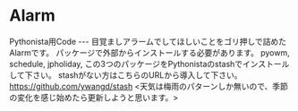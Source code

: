# Alarm
Pythonista用Code --- 
目覚ましアラームでしてほしいことをゴリ押しで詰めたAlarmです。
パッケージで外部からインストールする必要があります。
pyowm,
schedule, 
jpholiday,
この3つのパッケージをPythonistaのstashでインストールして下さい。
stashがない方はこちらのURLから導入して下さい。
https://github.com/ywangd/stash
<天気は梅雨のパターンしか無いので、季節の変化を感じ始めたら更新しようと思います。>
